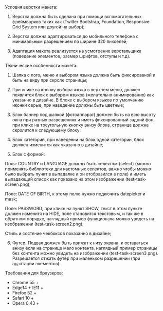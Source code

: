 Условия верстки макета:

1) Верстка должна быть сделана при помощи вспомогательных фреймворков таких как (Twitter Bootstrap, Foundation, Responsive Grid System или другой на выбор);

2) Верстка должна адаптироваться до мобильного телефона с минимальным разрешением по ширине 320 пикселей;

3) Адаптация макета реализуется на усмотрение верстальщика (поведение элементов, размер шрифтов, отступы и т.д).


Технические особенности макета:

1) Шапка с лого, меню и выбором языка должна быть фиксированой и быть на виду при скроле страницы;

2) При клике на кнопку выбора языка в верхнем меню, должен появлятся блок с выбором языков (желательно анимированно) как указанно в дизайне. В блоке с выбором языков по умолчанию иконки серые, при наведение должны быть цветные;

3) Блок баннер под шапкой (фотоаппарат) должен быть на всю высоту окна при разных разрешениях и иметь фиксированный задний фон, при клике на треугольную кнопку внизу блока, страница должна скролится к следующему блоку;

4) Блок категорий, при наведении на блок одной категории, блок должен изменится как указанно в дизайне; 

5) Блок с формой:

Поля: COUNTRY и LANGUAGE должны быть селектом (select) (можно применять библиотеки для кастомных селектов, важно чтобы можно было выбрать пункт в выпадалке и он отобразился в поле) и иметь выпадающий список как показано на этом изображении (test-task-screen.png);

Поле: DATE OF BIRTH, к этому полю нужно подкючить datepicker и mask;

Поле: PASSWORD, при клике на пункт SHOW, текст в этом пункте должен изменитя на HIDE, поле становится текстовым, и так же в обратном порядке, наглядный пример функционала можно увидеть на изображении (test-task-screen2.png);

Стиль и состяние чекбоксов показанно в дизайне;

6) Футер: Подвал должен быть прижат к низу экрана, и оставаться внизу если на странице мало контента, наглядный пример страницы без контента можно увидеть на изображении (test-task-screen3.png). Разрешается отжать футер при маленьком разрешении (при адаптации элементов).

Требования для браузеров: 
- Chrome 55 +
- Edge14 + IE11 +
- Firefox 52 +
- Safari 10 +
- Opera 0.43 +
